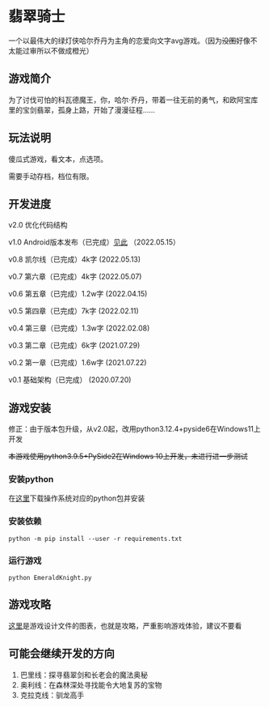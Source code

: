 # 翡翠骑士

一个以最伟大的绿灯侠哈尔乔丹为主角的恋爱向文字avg游戏。（因为~~没图~~好像不太能过审所以不做成橙光）

## 游戏简介

为了讨伐可怕的科瓦德魔王，你，哈尔·乔丹，带着一往无前的勇气，和欧阿宝库里的宝剑翡翠，孤身上路，开始了漫漫征程……

## 玩法说明

傻瓜式游戏，看文本，点选项。

需要手动存档，档位有限。

## 开发进度

v2.0 优化代码结构

v1.0 Android版本发布（已完成）[见此](https://github.com/zhuty18/EmeraldKnight-Android) （2022.05.15）

v0.8 凯尔线（已完成）4k字 (2022.05.13)

v0.7 第六章（已完成）4k字 (2022.05.07)

v0.6 第五章（已完成）1.2w字 (2022.04.15)

v0.5 第四章（已完成）7k字 (2022.02.11)

v0.4 第三章（已完成）1.3w字 (2022.02.08)

v0.3 第二章（已完成）6k字 (2021.07.29)

v0.2 第一章（已完成）1.6w字 (2021.07.22)

v0.1 基础架构（已完成） (2020.07.20)

## 游戏安装

修正：由于版本包升级，从v2.0起，改用python3.12.4+pyside6在Windows11上开发

~~本游戏使用python3.9.5+PySide2在Windows 10上开发，未进行进一步测试~~

### 安装python

在[这里](https://www.python.org/downloads/)下载操作系统对应的python包并安装

### 安装依赖

`python -m pip install --user -r requirements.txt`

### 运行游戏

`python EmeraldKnight.py`

## 游戏攻略

[这里](img/README.md)是游戏设计文件的图表，也就是攻略，严重影响游戏体验，建议不要看

## 可能会继续开发的方向

1. 巴里线：探寻翡翠剑和长老会的魔法奥秘 
2. 奥利线：在森林深处寻找能令大地复苏的宝物
3. 克拉克线：驯龙高手
